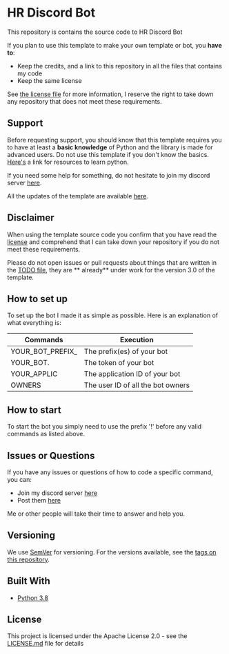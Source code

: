 # HR Discord Bot

This repository is contains the source code to HR Discord Bot

If you plan to use this template to make your own template or bot, you **have to**:

- Keep the credits, and a link to this repository in all the files that contains my code
- Keep the same license

See [the license file](https://github.com/HarshitRaushan) for more
information, I reserve the right to take down any repository that does not meet these requirements.

## Support

Before requesting support, you should know that this template requires you to have at least a **basic knowledge** of
Python and the library is made for advanced users. Do not use this template if you don't know the
basics. [Here's](https://pythondiscord.com/pages/resources) a link for resources to learn python.

If you need some help for something, do not hesitate to join my discord server [here](https://discord.gg/tGJbhMqr).

All the updates of the template are available [here](UPDATES.md).

## Disclaimer

When using the template source code you confirm that you have read the [license](LICENSE.md) and comprehend that I can take down
your repository if you do not meet these requirements.

Please do not open issues or pull requests about things that are written in the [TODO file](TODO.md), they are **
already** under work for the version 3.0 of the template.

## How to set up

To set up the bot I made it as simple as possible. 
Here is an explanation of what everything is:

| Commands                  | Execution                                                           |
| ------------------------- | ----------------------------------------------------------------------|
| YOUR_BOT_PREFIX_          | The prefix(es) of your bot                                            |
| YOUR_BOT.                 | The token of your bot                                                 |
| YOUR_APPLIC               | The application ID of your bot                                        |
| OWNERS                    | The user ID of all the bot owners                                     |

## How to start

To start the bot you simply need to use the prefix '!' before any valid commands as listed above. 

## Issues or Questions
If you have any issues or questions of how to code a specific command, you can:

* Join my discord server [here](https://discord.gg/tGJbhMqr)
* Post them [here](https://github.com/HarshitRaushan)

Me or other people will take their time to answer and help you.

## Versioning

We use [SemVer](http://semver.org) for versioning. For the versions available, see
the [tags on this repository](https://github.com/HarshitRaushan).

## Built With

* [Python 3.8](https://www.python.org/)

## License

This project is licensed under the Apache License 2.0 - see the [LICENSE.md](LICENSE.md) file for details

